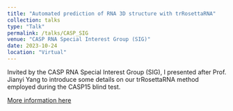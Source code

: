 ```yaml
---
title: "Automated prediction of RNA 3D structure with trRosettaRNA"
collection: talks
type: "Talk"
permalink: /talks/CASP_SIG
venue: "CASP RNA Special Interest Group (SIG)"
date: 2023-10-24
location: "Virtual"
---
```


Invited by the CASP RNA Special Interest Group (SIG), I presented after Prof. Jianyi Yang to introduce some details on our trRosettaRNA method employed during the CASP15 blind test.

[More information here](https://www.youtube.com/watch?v=LTp21NolEak&t=17s&ab_channel=CASPRNASIG)


